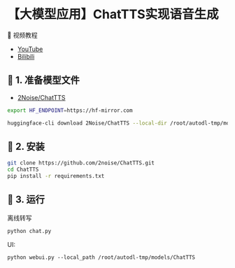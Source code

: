 # 【大模型应用】ChatTTS实现语音生成

🎥 视频教程
- [YouTube](https://youtu.be/ECAbuAMu_uI)
- [Bilibili](https://www.bilibili.com/video/BV1ib421i7oS/)


## 📝 1. 准备模型文件
- [2Noise/ChatTTS](https://huggingface.co/2Noise/ChatTTS)


```bash
export HF_ENDPOINT=https://hf-mirror.com

huggingface-cli download 2Noise/ChatTTS --local-dir /root/autodl-tmp/models/ChatTTS
```

## 🔧 2. 安装
```bash
git clone https://github.com/2noise/ChatTTS.git
cd ChatTTS
pip install -r requirements.txt
```

## 🚀 3. 运行

离线转写  
```python 
python chat.py
```

UI:  
```
python webui.py --local_path /root/autodl-tmp/models/ChatTTS
```
